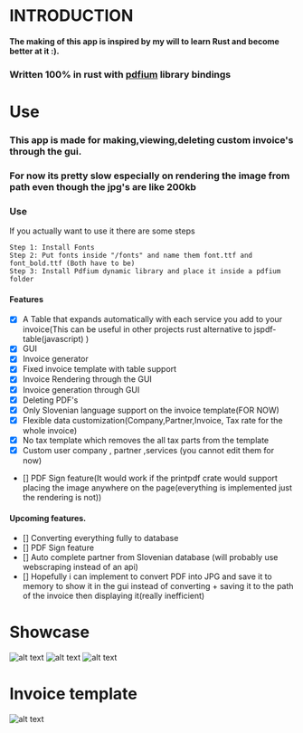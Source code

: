 # INTRODUCTION

#### The making of this app is inspired by my will to learn Rust and become better at it :).

### Written 100% in rust with [pdfium](https://github.com/bblanchon/pdfium-binaries/releases) library bindings

# Use

### This app is made for making,viewing,deleting custom invoice's through the gui.

### For now its pretty slow especially on rendering the image from path even though the jpg's are like 200kb

### Use 
If you actually want to use it there are some steps 
```
Step 1: Install Fonts
Step 2: Put fonts inside "/fonts" and name them font.ttf and font_bold.ttf (Both have to be)
Step 3: Install Pdfium dynamic library and place it inside a pdfium folder
```
#### Features
- [x] A Table that expands automatically with each service you add to your invoice(This can be useful in other projects rust alternative to jspdf-table(javascript) )
- [x] GUI
- [x] Invoice generator
- [x] Fixed invoice template with table support
- [x] Invoice Rendering through the GUI
- [x] Invoice generation through GUI
- [x] Deleting PDF's
- [x] Only Slovenian language support on the invoice template(FOR NOW)
- [x] Flexible data customization(Company,Partner,Invoice, Tax rate for the whole invoice)
- [x] No tax template which removes the all tax parts from the template
- [x] Custom user company , partner ,services (you cannot edit them for now)
- [] PDF Sign feature(It would work if the printpdf crate would support placing the image anywhere on the page(everything is implemented just the rendering is not))
#### Upcoming features.
- [] Converting everything fully to database
- [] PDF Sign feature
- [] Auto complete partner from Slovenian database (will probably use webscraping instead of an api)
- [] Hopefully i can implement to convert PDF into JPG and save it to memory to show it in the gui instead of converting + saving it to the path of the invoice then displaying it(really inefficient)

# Showcase

![alt text](https://i.imgur.com/pwrZ4Xj.png "PDF Viewer")
![alt text](https://i.imgur.com/No2S5RC.png "Invoice Creation") 
![alt text](https://i.imgur.com/2x5kPi6.png "Logo Title Text 1")

# Invoice template

![alt text](https://i.imgur.com/oSGMmMe.png "Logo Title Text 1")
